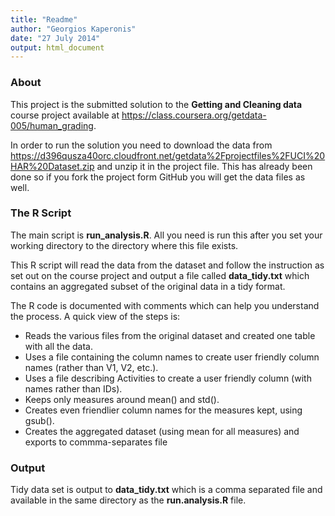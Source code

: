 ```yaml
---
title: "Readme"
author: "Georgios Kaperonis"
date: "27 July 2014"
output: html_document
---
```


### About

This project is the submitted solution to the **Getting and Cleaning data** course project available at <https://class.coursera.org/getdata-005/human_grading>.

In order to run the solution you need to download the data from <https://d396qusza40orc.cloudfront.net/getdata%2Fprojectfiles%2FUCI%20HAR%20Dataset.zip> and unzip it in the project file. This has already been done so if you fork the project form GitHub you will get the data files as well.

### The R Script

The main script is **run_analysis.R**. All you need is run this after you set your working directory to the directory where this file exists.

This R script will read the data from the dataset and follow the instruction as set out on the course project and output a file called **data_tidy.txt** which contains an aggregated subset of the original data in a tidy format.

The R code is documented with comments which can help you understand the process. A quick view of the steps is:

- Reads the various files from the original dataset and created one table with all the data. 
- Uses a file containing the column names to create user friendly column names (rather than V1, V2, etc.). 
- Uses a file describing Activities to create a user friendly column (with names rather than IDs). 
- Keeps only measures around mean() and std(). 
- Creates even friendlier column names for the measures kept, using gsub(). 
- Creates the aggregated dataset (using mean for all measures) and exports to commma-separates file

### Output

Tidy data set is output to **data_tidy.txt** which is a comma separated file and available in the same directory as the  **run.analysis.R** file.
